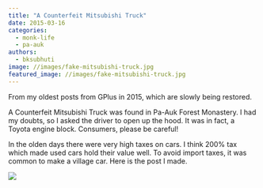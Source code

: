 ```yaml
---
title: "A Counterfeit Mitsubishi Truck"
date: 2015-03-16
categories: 
  - monk-life
  - pa-auk
authors: 
  - bksubhuti
image: //images/fake-mitsubishi-truck.jpg
featured_image: //images/fake-mitsubishi-truck.jpg
---
```


From my oldest posts from GPlus in 2015, which are slowly being restored.

A Counterfeit Mitsubishi Truck was found in Pa-Auk Forest Monastery. I had my doubts, so I asked the driver to open up the hood. It was in fact, a Toyota engine block. Consumers, please be careful!  

In the olden days there were very high taxes on cars. I think 200% tax which made used cars hold their value well. To avoid import taxes, it was common to make a village car. Here is the post I made.

![](/images/fake-mitsubishi-truck-1024x769.jpg)